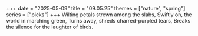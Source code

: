 +++
date = "2025-05-09"
title = "09.05.25"
themes = ["nature", "spring"]
series = ["picks"]
+++
Wilting petals strewn among the slabs,
Swiftly on, the world in marching green,
Turns away, shreds charred-purpled tears,
Breaks the silence for the laughter of birds.
